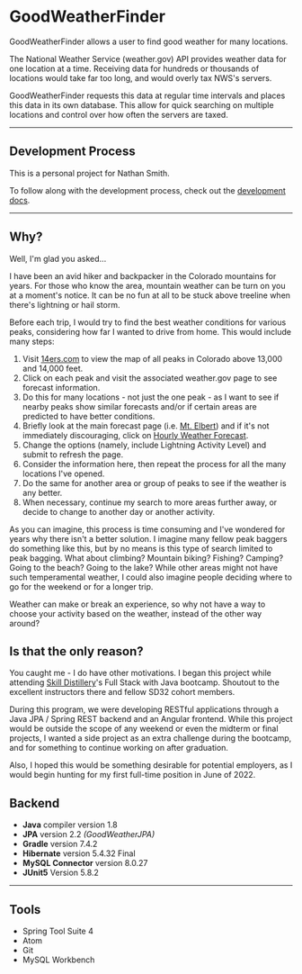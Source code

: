 # GoodWeatherFinder

GoodWeatherFinder allows a user to find good weather for many locations.

The National Weather Service (weather.gov) API provides weather data for one location at a time. Receiving data for hundreds or thousands of locations would take far too long, and would overly tax NWS's servers.

GoodWeatherFinder requests this data at regular time intervals and places this data in its own database. This allow for quick searching on multiple locations and control over how often the servers are taxed.

<hr>

## Development Process

This is a personal project for Nathan Smith.

To follow along with the development process, check out the [development docs](docs/development).

<hr>

## Why?

Well, I'm glad you asked...

I have been an avid hiker and backpacker in the Colorado mountains for years.  For those who know the area, mountain weather can be turn on you at a moment's notice. It can be no fun at all to be stuck above treeline when there's lightning or hail storm.

Before each trip, I would try to find the best weather conditions for various peaks, considering how far I wanted to drive from home.  This would include many steps:
1. Visit [14ers.com](http://www.14ers.com) to view the map of all peaks in Colorado above 13,000 and 14,000 feet.
2. Click on each peak and visit the associated weather.gov page to see forecast information.
3. Do this for many locations - not just the one peak - as I want to see if nearby peaks show similar forecasts and/or if certain areas are predicted to have better conditions.
4. Briefly look at the main forecast page (i.e. [Mt. Elbert](https://forecast.weather.gov/MapClick.php?lat=39.117770000000064&lon=-106.44529999999997#)) and if it's not immediately discouraging, click on [Hourly Weather Forecast](https://forecast.weather.gov/MapClick.php?lat=39.1178&lon=-106.4453&unit=0&lg=english&FcstType=graphical).
5. Change the options (namely, include Lightning Activity Level) and submit to refresh the page.
6. Consider the information here, then repeat the process for all the many locations I've opened.
7. Do the same for another area or group of peaks to see if the weather is any better.
8. When necessary, continue my search to more areas further away, or decide to change to another day or another activity.

As you can imagine, this process is time consuming and I've wondered for years why there isn't a better solution.  I imagine many fellow peak baggers do something like this, but by no means is this type of search limited to peak bagging. What about climbing? Mountain biking? Fishing? Camping? Going to the beach? Going to the lake? While other areas might not have such temperamental weather, I could also imagine people deciding where to go for the weekend or for a longer trip.

Weather can make or break an experience, so why not have a way to choose your activity based on the weather, instead of the other way around?

## Is that the only reason?

You caught me - I do have other motivations. I began this project while attending [Skill Distillery](https://skilldistillery.com)'s Full Stack with Java bootcamp.  Shoutout to the excellent instructors there and fellow SD32 cohort members.

During this program, we were developing RESTful applications through a Java JPA / Spring REST backend and an Angular frontend. While this project would be outside the scope of any weekend or even the midterm or final projects, I wanted a side project as an extra challenge during the bootcamp, and for something to continue working on after graduation. 

Also, I hoped this would be something desirable for potential employers, as I would begin hunting for my first full-time position in June of 2022.

## Backend
- **Java** compiler version 1.8
- **JPA** version 2.2 *(GoodWeatherJPA)*
- **Gradle** version 7.4.2
- **Hibernate** version 5.4.32 Final
- **MySQL Connector** version 8.0.27
- **JUnit5** Version 5.8.2

<hr>

## Tools
- Spring Tool Suite 4
- Atom
- Git
- MySQL Workbench
